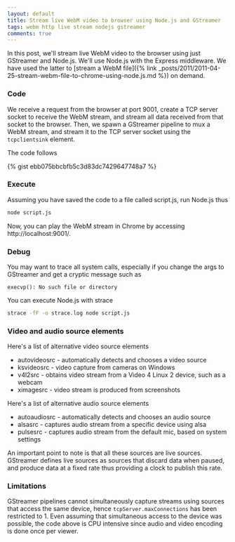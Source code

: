 ```yaml
---
layout: default
title: Stream live WebM video to browser using Node.js and GStreamer
tags: webm http live stream nodejs gstreamer
comments: true
---
```


In this post, we'll stream live WebM video to the browser using just GStreamer and Node.js. We'll use Node.js with the Express middleware. We have used the latter to [stream a WebM file]({% link _posts/2011/2011-04-25-stream-webm-file-to-chrome-using-node.js.md %}) on demand.

### Code

We receive a request from the browser at port 9001, create a TCP server socket to receive the WebM stream, and stream all data received from that socket to the browser. Then, we spawn a GStreamer pipeline to mux a WebM stream, and stream it to the TCP server socket using the `tcpclientsink` element.

The code follows

{% gist ebb075bbcbfb5c3d83dc7429647748a7 %}

### Execute

Assuming you have saved the code to a file called script.js, run Node.js thus

```bash
node script.js
```

Now, you can play the WebM stream in Chrome by accessing http://localhost:9001/.

### Debug

You may want to trace all system calls, especially if you change the args to GStreamer and get a cryptic message such as

```text
execvp(): No such file or directory
```

You can execute Node.js with strace

```bash
strace -fF -o strace.log node script.js
```

### Video and audio source elements

Here's a list of alternative video source elements

* autovideosrc - automatically detects and chooses a video source
* ksvideosrc - video capture from cameras on Windows
* v4l2src - obtains video stream from a Video 4 Linux 2 device, such as a webcam
* ximagesrc - video stream is produced from screenshots

Here's a list of alternative audio source elements

* autoaudiosrc - automatically detects and chooses an audio source
* alsasrc - captures audio stream from a specific device using alsa
* pulsesrc - captures audio stream from the default mic, based on system settings

An important point to note is that all these sources are live sources. GStreamer defines live sources as sources that discard data when paused, and produce data at a fixed rate thus providing a clock to publish this rate.

### Limitations

GStreamer pipelines cannot simultaneously capture streams using sources that access the same device, hence `tcpServer.maxConnections` has been restricted to 1. Even assuming that simultaneous access to the device was possible, the code above is CPU intensive since audio and video encoding is done once per viewer.

